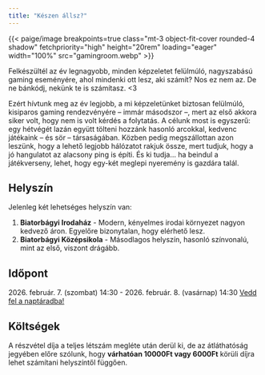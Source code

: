 ```yaml
---
title: "Készen állsz?"
---
```


{{< paige/image breakpoints=true class="mt-3 object-fit-cover rounded-4 shadow" fetchpriority="high" height="20rem" loading="eager" width="100%" src="gamingroom.webp" >}}

Felkészültél az év legnagyobb, minden képzeletet felülmúló, nagyszabású gaming eseményére, ahol mindenki ott lesz, aki számít? Nos ez nem az. De ne bánkódj, nekünk te is számítasz. <3

Ezért hívtunk meg az év legjobb, a mi képzeletünket biztosan felülmúló, kisiparos gaming rendezvényére – immár másodszor –, mert az első akkora siker volt, hogy nem is volt kérdés a folytatás. A célunk most is egyszerű: egy hétvégét lazán együtt tölteni hozzánk hasonló arcokkal, kedvenc játékaink – és sör – társaságában. Közben pedig megszállottan azon leszünk, hogy a lehető legjobb hálózatot rakjuk össze, mert tudjuk, hogy a jó hangulatot az alacsony ping is építi. És ki tudja… ha beindul a játékverseny, lehet, hogy egy-két meglepi nyeremény is gazdára talál.

## Helyszín

Jelenleg két lehetséges helyszín van:

1. **Biatorbágyi Irodaház** - Modern, kényelmes irodai környezet nagyon kedvező áron. Egyelőre bizonytalan, hogy elérhető lesz.
2. **Biatorbágyi Középsikola** - Másodlagos helyszín, hasonló színvonalú, mint az első, viszont drágább.

## Időpont

2026\. február. 7. (szombat) 14:30 - 2026. február. 8. (vasárnap) 14:30 [Vedd fel a naptáradba!](https://fb.me/1XzrC69t2MV47LY)

## Költségek

A részvétel díja a teljes létszám megléte után derül ki, de az átláthatóság jegyében előre szólunk, hogy **várhatóan 10000Ft vagy 6000Ft** körüli díjra lehet számítani helyszíntől függően.
